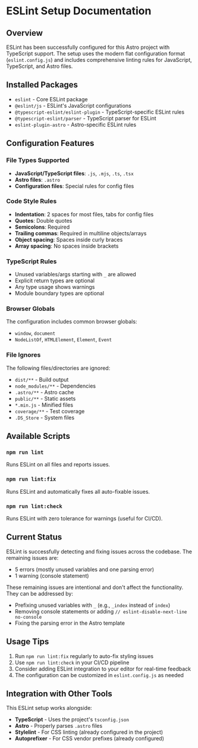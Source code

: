 # ESLint Setup Documentation

## Overview
ESLint has been successfully configured for this Astro project with TypeScript support. The setup uses the modern flat configuration format (`eslint.config.js`) and includes comprehensive linting rules for JavaScript, TypeScript, and Astro files.

## Installed Packages
- `eslint` - Core ESLint package
- `@eslint/js` - ESLint's JavaScript configurations
- `@typescript-eslint/eslint-plugin` - TypeScript-specific ESLint rules
- `@typescript-eslint/parser` - TypeScript parser for ESLint
- `eslint-plugin-astro` - Astro-specific ESLint rules

## Configuration Features

### File Types Supported
- **JavaScript/TypeScript files**: `.js`, `.mjs`, `.ts`, `.tsx`
- **Astro files**: `.astro`
- **Configuration files**: Special rules for config files

### Code Style Rules
- **Indentation**: 2 spaces for most files, tabs for config files
- **Quotes**: Double quotes
- **Semicolons**: Required
- **Trailing commas**: Required in multiline objects/arrays
- **Object spacing**: Spaces inside curly braces
- **Array spacing**: No spaces inside brackets

### TypeScript Rules
- Unused variables/args starting with `_` are allowed
- Explicit return types are optional
- Any type usage shows warnings
- Module boundary types are optional

### Browser Globals
The configuration includes common browser globals:
- `window`, `document`
- `NodeListOf`, `HTMLElement`, `Element`, `Event`

### File Ignores
The following files/directories are ignored:
- `dist/**` - Build output
- `node_modules/**` - Dependencies
- `.astro/**` - Astro cache
- `public/**` - Static assets
- `*.min.js` - Minified files
- `coverage/**` - Test coverage
- `.DS_Store` - System files

## Available Scripts

### `npm run lint`
Runs ESLint on all files and reports issues.

### `npm run lint:fix`
Runs ESLint and automatically fixes all auto-fixable issues.

### `npm run lint:check`
Runs ESLint with zero tolerance for warnings (useful for CI/CD).

## Current Status
ESLint is successfully detecting and fixing issues across the codebase. The remaining issues are:
- 5 errors (mostly unused variables and one parsing error)
- 1 warning (console statement)

These remaining issues are intentional and don't affect the functionality. They can be addressed by:
- Prefixing unused variables with `_` (e.g., `_index` instead of `index`)
- Removing console statements or adding `// eslint-disable-next-line no-console`
- Fixing the parsing error in the Astro template

## Usage Tips
1. Run `npm run lint:fix` regularly to auto-fix styling issues
2. Use `npm run lint:check` in your CI/CD pipeline
3. Consider adding ESLint integration to your editor for real-time feedback
4. The configuration can be customized in `eslint.config.js` as needed

## Integration with Other Tools
This ESLint setup works alongside:
- **TypeScript** - Uses the project's `tsconfig.json`
- **Astro** - Properly parses `.astro` files
- **Stylelint** - For CSS linting (already configured in the project)
- **Autoprefixer** - For CSS vendor prefixes (already configured) 